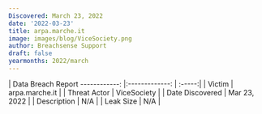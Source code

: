 ```yaml
---
Discovered: March 23, 2022
date: '2022-03-23'
title: arpa.marche.it
image: images/blog/ViceSociety.png
author: Breachsense Support
draft: false
yearmonths: 2022/march
---
```



| Data Breach Report
------------:   |:-------------:    | :-----:|
| Victim    | arpa.marche.it      | 
| Threat Actor    | ViceSociety      | 
| Date Discovered    | Mar 23, 2022      | 
| Description    | N/A      | 
| Leak Size    | N/A      | 


